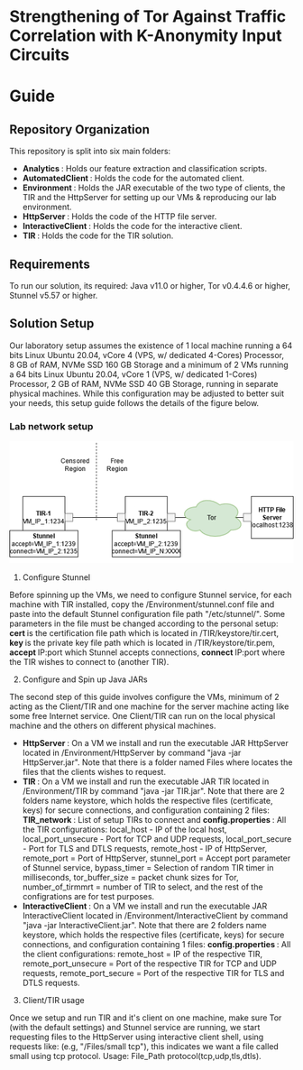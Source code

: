 # Strengthening of Tor Against Traffic Correlation with K-Anonymity Input Circuits

# Guide

## Repository Organization

This repository is split into six main folders:

* <strong> Analytics </strong>: Holds our feature extraction and classification scripts.
* <strong> AutomatedClient </strong>: Holds the code for the automated client.
* <strong> Environment </strong>: Holds the JAR executable of the two type of clients, the TIR and the HttpServer for setting up our VMs & reproducing our lab environment.
* <strong> HttpServer </strong>: Holds the code of the HTTP file server.
* <strong> InteractiveClient </strong>: Holds the code for the interactive client.
* <strong> TIR </strong>: Holds the code for the TIR solution.

## Requirements

To run our solution, its required: Java v11.0 or higher, Tor v0.4.4.6 or higher, Stunnel v5.57 or higher.

## Solution Setup

Our laboratory setup assumes the existence of 1 local machine running a 64 bits Linux Ubuntu 20.04, vCore 4 (VPS, w/ dedicated 4-Cores) Processor, 8 GB of RAM, NVMe SSD 160 GB Storage and a minimum of 2 VMs running a 64 bits Linux Ubuntu 20.04, vCore 1 (VPS, w/ dedicated 1-Cores) Processor, 2 GB of RAM, NVMe SSD 40 GB Storage, running in separate physical machines. While this configuration may be adjusted to better suit your needs, this setup guide follows the details of the figure below. 

### Lab network setup
![Setup Environment](https://github.com/joaoteixeira96/Thesis/blob/main/Environment/EnvironmentSetup.png)

1. Configure Stunnel

Before spinning up the VMs, we need to configure Stunnel service, for each machine with TIR installed, copy the /Environment/stunnel.conf file and paste into the default Stunnel configuration file path "/etc/stunnel/". Some parameters in the file must be changed according to the personal setup: <strong> cert </strong> is the certification file path which is located in /TIR/keystore/tir.cert, <strong> key </strong> is the private key file path which is located in /TIR/keystore/tir.pem, <strong> accept </strong> IP:port which Stunnel accepts connections, <strong> connect </strong> IP:port where the TIR wishes to connect to (another TIR).

2. Configure and Spin up Java JARs

The second step of this guide involves configure the VMs, minimum of 2 acting as the Client/TIR and one machine for the server machine acting like some free Internet service. One Client/TIR can run on the local physical machine and the others on different physical machines.

* <strong> HttpServer </strong>: On a VM we install and run the executable JAR HttpServer located in /Environment/HttpServer by command "java -jar HttpServer.jar". Note that there is a folder named Files where locates the files that the clients wishes to request.
* <strong> TIR </strong>: On a VM we install and run the executable JAR TIR located in /Environment/TIR by command "java -jar TIR.jar". Note that there are 2 folders name keystore, which holds the respective files (certificate, keys) for secure connections, and configuration containing 2 files: <strong> TIR_network </strong>: List of setup TIRs to connect and <strong> config.properties </strong>: All the TIR configurations: local_host - IP of the local host, local_port_unsecure - Port for TCP and UDP requests, local_port_secure - Port for TLS and DTLS requests, remote_host - IP of HttpServer, remote_port = Port of HttpServer, stunnel_port = Accept port parameter of Stunnel service, bypass_timer = Selection of random TIR timer in milliseconds, tor_buffer_size = packet chunk sizes for Tor, number_of_tirmmrt = number of TIR to select, and the rest of the configrations are for test purposes.
* <strong> InteractiveClient </strong>: On a VM we install and run the executable JAR InteractiveClient located in /Environment/InteractiveClient by command "java -jar InteractiveClient.jar". Note that there are 2 folders name keystore, which holds the respective files (certificate, keys) for secure connections, and configuration containing 1 files: <strong> config.properties </strong>: All the client configurations: remote_host = IP of the respective TIR, remote_port_unsecure = Port of the respective TIR for TCP and UDP requests, remote_port_secure = Port of the respective TIR for TLS and DTLS requests.

3. Client/TIR usage

Once we setup and run TIR and it's client on one machine, make sure Tor (with the default settings) and Stunnel service are running, we start requesting files to the HttpServer using interactive client shell, using requests like: (e.g, "/Files/small tcp"), this indicates we want a file called small using tcp protocol. Usage: File_Path protocol(tcp,udp,tls,dtls).

